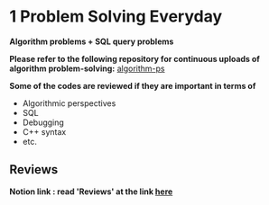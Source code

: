 # 1 Problem Solving Everyday
**Algorithm problems + SQL query problems**

**Please refer to the following repository for continuous uploads of algorithm problem-solving:**
[algorithm-ps](https://github.com/seung-gwang/algorithm-ps)

**Some of the codes are reviewed if they are important in terms of**
- Algorithmic perspectives
- SQL
- Debugging
- C++ syntax
- etc.
  
## Reviews 
**Notion link : read 'Reviews' at the link [here](https://fortune-booth-767.notion.site/Algorithm-Problem-Solving-6da89f56c45b4ed1ae3c226cbde32ae4)**

